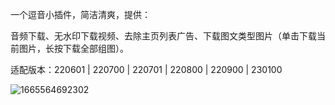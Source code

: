 一个逗音小插件，简洁清爽，提供：

音频下载、无水印下载视频、去除主页列表广告、下载图文类型图片（单击下载当前图片，长按下载全部组图）。

适配版本：220601 | 220700 | 220701 | 220800 | 220900 | 230100

![1665564692302](https://user-images.githubusercontent.com/1235777/195297776-223dfb9a-e303-40d4-8e02-ba0922b343a7.jpg)

